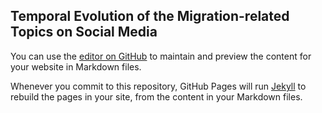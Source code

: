 ## Temporal Evolution of the Migration-related Topics on Social Media

You can use the [editor on GitHub](https://github.com/siebeniris/siebeniris.github-io/edit/gh-pages/index.md) to maintain and preview the content for your website in Markdown files.

Whenever you commit to this repository, GitHub Pages will run [Jekyll](https://jekyllrb.com/) to rebuild the pages in your site, from the content in your Markdown files.

